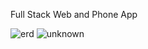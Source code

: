 Full Stack Web and Phone App



![erd](https://user-images.githubusercontent.com/107604928/193130481-02bc85eb-9c5a-48d8-b928-96da9dca82a1.png)
![unknown](https://user-images.githubusercontent.com/107604928/193130916-54261ca7-2ed2-4df0-bcd1-a85bb8facdf4.jpeg)
